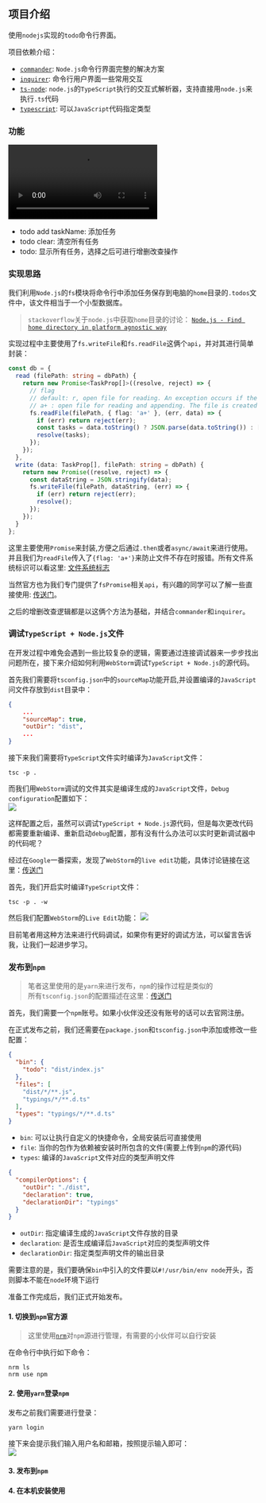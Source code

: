 ## 项目介绍
使用`nodejs`实现的`todo`命令行界面。

项目依赖介绍：  

* [`commander`](https://github.com/tj/commander.js): `Node.js`命令行界面完整的解决方案
* [`inquirer`](https://github.com/SBoudrias/Inquirer.js/): 命令行用户界面一些常用交互
* [`ts-node`](https://github.com/TypeStrong/ts-node): `node.js`的`TypeScript`执行的交互式解析器，支持直接用`node.js`来执行`.ts`代码
* [`typescript`](https://github.com/microsoft/TypeScript): 可以`JavaScript`代码指定类型

### 功能

![](http://media.w3.org/2010/05/sintel/trailer.mp4)

* todo add taskName: 添加任务
* todo clear: 清空所有任务
* todo: 显示所有任务，选择之后可进行增删改查操作

### 实现思路

我们利用`Node.js`的`fs`模块将命令行中添加任务保存到电脑的`home`目录的`.todos`文件中，该文件相当于一个小型数据库。

> `stackoverflow`关于`node.js`中获取`home`目录的讨论：
  [`Node.js - Find home directory in platform agnostic way`](https://stackoverflow.com/questions/9080085/node-js-find-home-directory-in-platform-agnostic-way)

实现过程中主要使用了`fs.writeFile`和`fs.readFile`这俩个`api`，并对其进行简单封装：  
```typescript
const db = {
  read (filePath: string = dbPath) {
    return new Promise<TaskProp[]>((resolve, reject) => {
      // flag
      // default: r, open file for reading. An exception occurs if the file does not exist
      // a+ : open file for reading and appending. The file is created if it does not exist
      fs.readFile(filePath, { flag: 'a+' }, (err, data) => {
        if (err) return reject(err);
        const tasks = data.toString() ? JSON.parse(data.toString()) : [];
        resolve(tasks);
      });
    });
  },
  write (data: TaskProp[], filePath: string = dbPath) {
    return new Promise((resolve, reject) => {
      const dataString = JSON.stringify(data);
      fs.writeFile(filePath, dataString, (err) => {
        if (err) return reject(err);
        resolve();
      });
    });
  }
};
```
这里主要使用`Promise`来封装,方便之后通过`.then`或者`async/await`来进行使用。并且我们为`readFile`传入了`{flag: 'a+'}`来防止文件不存在时报错。所有文件系统标识可以看这里: [文件系统标志](http://nodejs.cn/api/fs.html#fs_file_system_flags)

当然官方也为我们专门提供了`fsPromise`相关`api`，有兴趣的同学可以了解一些直接使用: [传送门](http://nodejs.cn/api/fs.html#fs_fs_promises_api)。

之后的增删改查逻辑都是以这俩个方法为基础，并结合`commander`和`inquirer`。

### 调试`TypeScript + Node.js`文件

在开发过程中难免会遇到一些比较复杂的逻辑，需要通过连接调试器来一步步找出问题所在，接下来介绍如何利用`WebStorm`调试`TypeScript + Node.js`的源代码。

首先我们需要将`tsconfig.json`中的`sourceMap`功能开启,并设置编译的`JavaScript`问文件存放到`dist`目录中：  
```json
{
    ...
    "sourceMap": true,
    "outDir": "dist",
    ...
}
```

接下来我们需要将`TypeScript`文件实时编译为`JavaScript`文件：  
```shell script
tsc -p .
```

而我们用`WebStorm`调试的文件其实是编译生成的`JavaScript`文件，`Debug configuration`配置如下：  
![](https://raw.githubusercontent.com/wangkaiwd/drawing-bed/master/webstorm-debug-ts-configuration.png)

这样配置之后，虽然可以调试`TypeScript + Node.js`源代码，但是每次更改代码都需要重新编译、重新启动`debug`配置，那有没有什么办法可以实时更新调试器中的代码呢？

经过在`Google`一番探索，发现了`WebStorm`的`live edit`功能，具体讨论链接在这里：[传送门](https://stackoverflow.com/a/45716154/11720536)

首先，我们开启实时编译`TypeScript`文件：
```shell script
tsc -p . -w
```

然后我们配置`WebStorm`的`Live Edit`功能：
![](https://raw.githubusercontent.com/wangkaiwd/drawing-bed/master/node-debugger-live-edit.png)

目前笔者用这种方法来进行代码调试，如果你有更好的调试方法，可以留言告诉我，让我们一起进步学习。


### 发布到`npm`
> 笔者这里使用的是`yarn`来进行发布，`npm`的操作过程是类似的  
> 所有`tsconfig.json`的配置描述在这里：[传送门](http://json.schemastore.org/tsconfig)

首先，我们需要一个`npm`账号。如果小伙伴没还没有账号的话可以去官网注册。

在正式发布之前，我们还需要在`package.json`和`tsconfig.json`中添加或修改一些配置：  
```json
{
  "bin": {
    "todo": "dist/index.js"
  },
  "files": [
    "dist/*/**.js",
    "typings/*/**.d.ts"
  ],
  "types": "typings/*/**.d.ts"
}
```

* `bin`: 可以让执行自定义的快捷命令，全局安装后可直接使用
* `file`: 当你的包作为依赖被安装时所包含的文件(需要上传到`npm`的源代码)
* `types`: 编译的`JavaScript`文件对应的类型声明文件 

```json
{
  "compilerOptions": {
    "outDir": "./dist",
    "declaration": true,
    "declarationDir": "typings"
  }
}
```

* `outDir`: 指定编译生成的`JavaScript`文件存放的目录
* `declaration`: 是否生成编译后`JavaScript`对应的类型声明文件
* `declarationDir`: 指定类型声明文件的输出目录

需要注意的是，我们要确保`bin`中引入的文件要以`#!/usr/bin/env node`开头，否则脚本不能在`node`环境下运行

准备工作完成后，我们正式开始发布。

#### 1. 切换到`npm`官方源
> 这里使用[`nrm`](https://github.com/Pana/nrm)对`npm`源进行管理，有需要的小伙伴可以自行安装 

在命令行中执行如下命令：
```shell script
nrm ls
nrm use npm
```

#### 2. 使用`yarn`登录`npm`
发布之前我们需要进行登录：  
```shell script
yarn login
```
接下来会提示我们输入用户名和邮箱，按照提示输入即可：  
![](https://raw.githubusercontent.com/wangkaiwd/drawing-bed/master/ts-node-todo-yarn-login.png)

#### 3. 发布到`npm`

#### 4. 在本机安装使用
